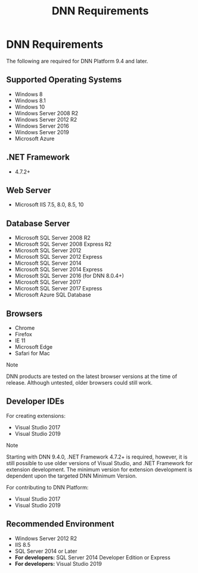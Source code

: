 ﻿---
uid: requirements
locale: en
title: DNN Requirements
dnnversion: 09.02.00
related-topics: install-extension,administrators-included-modules-overview,dnn-overview,dnn-overview,control-bar-to-persona-bar,persona-bar-by-role,providers,more-resources,set-up-dnn
---

# DNN Requirements

The following are required for DNN Platform 9.4 and later.

## Supported Operating Systems

*   Windows 8
*   Windows 8.1
*   Windows 10
*   Windows Server 2008 R2
*   Windows Server 2012 R2
*   Windows Server 2016
*   Windows Server 2019
*   Microsoft Azure

## .NET Framework

*   4.7.2+

## Web Server

*   Microsoft IIS 7.5, 8.0, 8.5, 10

## Database Server

*   Microsoft SQL Server 2008 R2
*   Microsoft SQL Server 2008 Express R2
*   Microsoft SQL Server 2012
*   Microsoft SQL Server 2012 Express
*   Microsoft SQL Server 2014
*   Microsoft SQL Server 2014 Express
*   Microsoft SQL Server 2016 (for DNN 8.0.4+)
*   Microsoft SQL Server 2017
*   Microsoft SQL Server 2017 Express
*   Microsoft Azure SQL Database

## Browsers

*   Chrome
*   Firefox
*   IE 11
*   Microsoft Edge
*   Safari for Mac

> [!Note]
> DNN products are tested on the latest browser versions at the time of release. Although untested, older browsers could still work.

## Developer IDEs

For creating extensions:

*   Visual Studio 2017
*   Visual Studio 2019

> [!Note]
> Starting with DNN 9.4.0, .NET Framework 4.7.2+ is required, however, it is still possible to use older versions of Visual Studio, and .NET Framework for extension development.  The minimum version for extension development is dependent upon the targeted DNN Minimum Version.

For contributing to DNN Platform:

*   Visual Studio 2017
*   Visual Studio 2019


## Recommended Environment

*   Windows Server 2012 R2
*   IIS 8.5
*   SQL Server 2014 or Later
*   **For developers:** SQL Server 2014 Developer Edition or Express 
*   **For developers:** Visual Studio 2019
